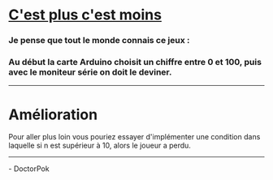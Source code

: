 # <a href="index.ino">C'est plus c'est moins</a>

### Je pense que tout le monde connais ce jeux :
### Au début la carte Arduino choisit un chiffre entre 0 et 100, puis avec le moniteur série on doit le deviner.

<hr />

# Amélioration

Pour aller plus loin vous pouriez essayer d'implémenter une condition dans laquelle si n est supérieur à 10, alors le joueur a perdu.

<hr />

<span>- DoctorPok</span>
